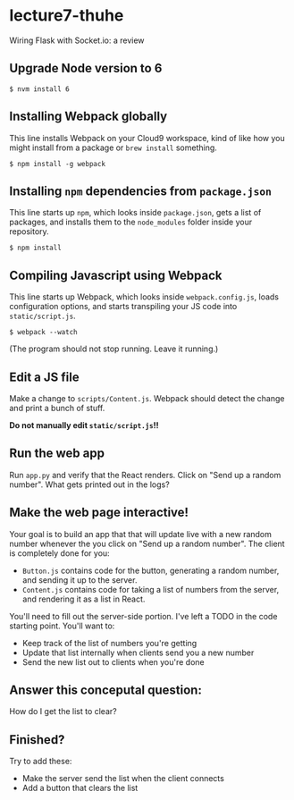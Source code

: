 # lecture7-thuhe

Wiring Flask with Socket.io: a review

## Upgrade Node version to 6

```$ nvm install 6```

## Installing Webpack globally

This line installs Webpack on your Cloud9 workspace, kind of like how you might
install from a package or `brew install` something.

```$ npm install -g webpack```

## Installing `npm` dependencies from `package.json`

This line starts up `npm`, which looks inside `package.json`, gets a list of
packages, and installs them to the `node_modules` folder inside your repository.

```$ npm install```

## Compiling Javascript using Webpack

This line starts up Webpack, which looks inside `webpack.config.js`, loads
configuration options, and starts transpiling your JS code into `static/script.js`.

```$ webpack --watch```

(The program should not stop running. Leave it running.)

## Edit a JS file

Make a change to `scripts/Content.js`. Webpack should detect the change and
print a bunch of stuff.

**Do not manually edit `static/script.js`!!**

## Run the web app

Run `app.py` and verify that the React renders. Click on "Send up a random
number". What gets printed out in the logs?

## Make the web page interactive!

Your goal is to build an app that that will update live with a new random number whenever
the you click on "Send up a random number". The client is completely done for you:

* `Button.js` contains code for the button, generating a random number, and
sending it up to the server.
* `Content.js` contains code for taking a list of numbers from the server, and
rendering it as a list in React.

You'll need to fill out the server-side portion. I've left a TODO in the code
starting point. You'll want to:

* Keep track of the list of numbers you're getting
* Update that list internally when clients send you a new number
* Send the new list out to clients when you're done

## Answer this conceputal question:

How do I get the list to clear?

## Finished?

Try to add these:

* Make the server send the list when the client connects
* Add a button that clears the list
